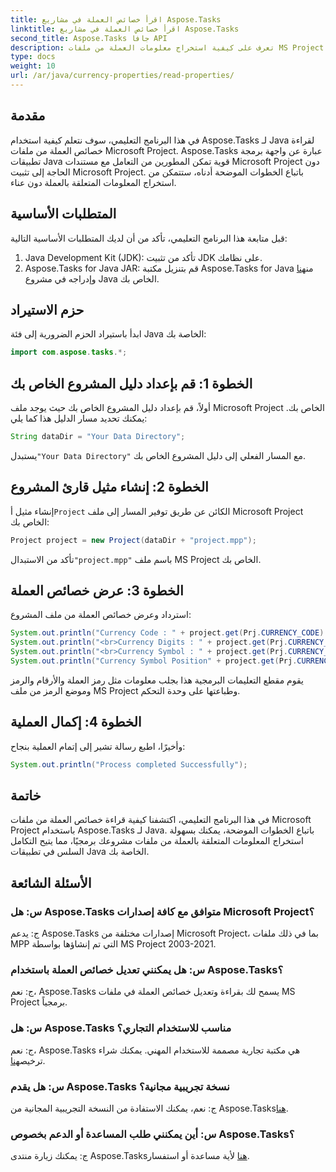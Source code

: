 ```yaml
---
title: اقرأ خصائص العملة في مشاريع Aspose.Tasks
linktitle: اقرأ خصائص العملة في مشاريع Aspose.Tasks
second_title: Aspose.Tasks جافا API
description: تعرف على كيفية استخراج معلومات العملة من ملفات MS Project باستخدام Aspose.Tasks لـ Java. دليل خطوة بخطوة المقدمة.
type: docs
weight: 10
url: /ar/java/currency-properties/read-properties/
---
```

## مقدمة
في هذا البرنامج التعليمي، سوف نتعلم كيفية استخدام Aspose.Tasks لـ Java لقراءة خصائص العملة من ملفات Microsoft Project. Aspose.Tasks عبارة عن واجهة برمجة تطبيقات Java قوية تمكن المطورين من التعامل مع مستندات Microsoft Project دون الحاجة إلى تثبيت Microsoft Project. باتباع الخطوات الموضحة أدناه، ستتمكن من استخراج المعلومات المتعلقة بالعملة دون عناء.
## المتطلبات الأساسية
قبل متابعة هذا البرنامج التعليمي، تأكد من أن لديك المتطلبات الأساسية التالية:
1. Java Development Kit (JDK): تأكد من تثبيت JDK على نظامك.
2.  Aspose.Tasks for Java JAR: قم بتنزيل مكتبة Aspose.Tasks for Java من[هنا](https://releases.aspose.com/tasks/java/) وإدراجه في مشروع Java الخاص بك.
## حزم الاستيراد
ابدأ باستيراد الحزم الضرورية إلى فئة Java الخاصة بك:
```java
import com.aspose.tasks.*;
```
## الخطوة 1: قم بإعداد دليل المشروع الخاص بك
أولاً، قم بإعداد دليل المشروع الخاص بك حيث يوجد ملف Microsoft Project الخاص بك. يمكنك تحديد مسار الدليل هذا كما يلي:
```java
String dataDir = "Your Data Directory";
```
 يستبدل`"Your Data Directory"` مع المسار الفعلي إلى دليل المشروع الخاص بك.
## الخطوة 2: إنشاء مثيل قارئ المشروع
 إنشاء مثيل أ`Project` الكائن عن طريق توفير المسار إلى ملف Microsoft Project الخاص بك:
```java
Project project = new Project(dataDir + "project.mpp");
```
 تأكد من الاستبدال`"project.mpp"` باسم ملف MS Project الخاص بك.
## الخطوة 3: عرض خصائص العملة
استرداد وعرض خصائص العملة من ملف المشروع:
```java
System.out.println("Currency Code : " + project.get(Prj.CURRENCY_CODE).toString());
System.out.println("<br>Currency Digits : " + project.get(Prj.CURRENCY_DIGITS).toString());
System.out.println("<br>Currency Symbol : " + project.get(Prj.CURRENCY_SYMBOL).toString());
System.out.println("Currency Symbol Position" + project.get(Prj.CURRENCY_SYMBOL_POSITION).toString());
```
يقوم مقطع التعليمات البرمجية هذا بجلب معلومات مثل رمز العملة والأرقام والرمز وموضع الرمز من ملف MS Project وطباعتها على وحدة التحكم.
## الخطوة 4: إكمال العملية
وأخيرًا، اطبع رسالة تشير إلى إتمام العملية بنجاح:
```java
System.out.println("Process completed Successfully");
```
## خاتمة
في هذا البرنامج التعليمي، اكتشفنا كيفية قراءة خصائص العملة من ملفات Microsoft Project باستخدام Aspose.Tasks لـ Java. باتباع الخطوات الموضحة، يمكنك بسهولة استخراج المعلومات المتعلقة بالعملة من ملفات مشروعك برمجيًا، مما يتيح التكامل السلس في تطبيقات Java الخاصة بك.
## الأسئلة الشائعة
### س: هل Aspose.Tasks متوافق مع كافة إصدارات Microsoft Project؟
ج: يدعم Aspose.Tasks إصدارات مختلفة من Microsoft Project، بما في ذلك ملفات MPP التي تم إنشاؤها بواسطة MS Project 2003-2021.
### س: هل يمكنني تعديل خصائص العملة باستخدام Aspose.Tasks؟
ج: نعم، Aspose.Tasks يسمح لك بقراءة وتعديل خصائص العملة في ملفات MS Project برمجياً.
### س: هل Aspose.Tasks مناسب للاستخدام التجاري؟
 ج: نعم، Aspose.Tasks هي مكتبة تجارية مصممة للاستخدام المهني. يمكنك شراء ترخيص[هنا](https://purchase.aspose.com/buy).
### س: هل يقدم Aspose.Tasks نسخة تجريبية مجانية؟
 ج: نعم، يمكنك الاستفادة من النسخة التجريبية المجانية من Aspose.Tasks[هنا](https://releases.aspose.com/).
### س: أين يمكنني طلب المساعدة أو الدعم بخصوص Aspose.Tasks؟
 ج: يمكنك زيارة منتدى Aspose.Tasks[هنا](https://forum.aspose.com/c/tasks/15) لأية مساعدة أو استفسار.
